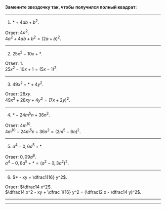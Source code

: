 **Замените звездочку так, чтобы получился полный квадрат:**

--- ---

1) $* + 4ab + b^2$.

Ответ: $4a^2$.
<br>
$4a^2 + 4ab + b^2 = (2a + b)^2$.

--- ---

2) $25x^2 - 10x + *$.

Ответ: $1$.
<br>
$25x^2 - 10x + 1 = (5x - 1)^2$.

--- ---

3) $49x^2 + * + 4y^2$.

Ответ: $28xy$.
<br>
$49x^2 + 28xy + 4y^2 = (7x + 2y)^2$.

--- ---

4) $* - 24m^5n + 36n^2$.

Ответ: $4m^{10}$.
<br>
$4m^{10} - 24m^5n + 36n^2 = (2m^5 - 6n)^2$.

--- ---

5) $a^4 - 0,6 a^5 + *$.

Ответ: $0,09 a^6$.
<br>
$a^4 - 0,6 a^5 + * = (a^2 - 0,3 a^2)^2$.

--- ---

6) $* - xy + \dfrac1{16} y^2$.

Ответ: $\dfrac14 x^2$.
<br>
$\dfrac14 x^2 - xy + \dfrac 1{16} y^2 = (\dfrac12 x - \dfrac14 y)^2$.

--- ---
--- ---

